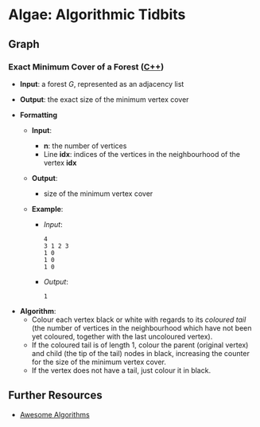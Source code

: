 # Algae: Algorithmic Tidbits

## Graph

### Exact Minimum Cover of a Forest ([C++](/graph/forest/exact-minimum-vertex-cover/mvc.cpp))

- **Input**: a forest _G_, represented as an adjacency list

- **Output**: the exact size of the minimum vertex cover
- **Formatting**

  - **Input**:
    - **n**: the number of vertices
    - Line **idx**: indices of the vertices in the neighbourhood of the vertex **idx**
  - **Output**:
    - size of the minimum vertex cover
  - **Example**:

    - _Input_:
      ```
      4
      3 1 2 3
      1 0
      1 0
      1 0
      ```
    - _Output_:
      ```
      1
      ```

* **Algorithm**:
  - Colour each vertex black or white with regards to its _coloured tail_ (the number of vertices in the neighbourhood which have not been yet coloured, together with the last uncoloured vertex).
  - If the coloured tail is of length 1, colour the parent (original vertex) and child (the tip of the tail) nodes in black, increasing the counter for the size of the minimum vertex cover.
  - If the vertex does not have a tail, just colour it in black.

## Further Resources

- [Awesome Algorithms](https://github.com/tayllan/awesome-algorithms#readme)
